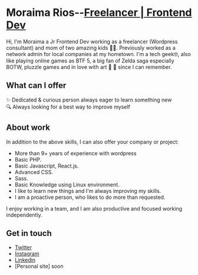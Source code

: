 # Moraima Rios--[Freelancer | Frontend Dev](https://github.com/mripz)
Hi, I'm Moraima a Jr Frontend Dev working as a freelancer (Wordpress consultant) and mom of two amazing kids 👦‍👦. Previously worked as a network admin for local companies at my hometown. I'm a tech geek🤓, also like playing online games as BTF 5, a big fan of Zelda saga especially BOTW, pluzzle games and in love with art 🥰 🎨 since I can remember.

## What can I offer
✨  Dedicated & curious person always eager to learn something new  
🔍  Always looking for a best way to improve myself   

## About work
In addition to the above skills, I can also offer your company or project:

- More than 9+ years of experience with wordpress
- Basic PHP.
- Basic Javascript, React.js.
- Advanced CSS.
- Sass.
- Basic Knowledge using Linux environment.
- I like to learn new things and I'm always improving my skills.
- I am a proactive person, who likes to do more than requested.

I enjoy working in a team, and I am also productive and focused working independently.

## Get in touch
* [Twitter](https://twitter.com/moraimarp)
* [Instagram](https://www.instagram.com/moraimarp/)
* [Linkedin](https://www.linkedin.com/in/moraimarp/)
* [Personal site] soon

